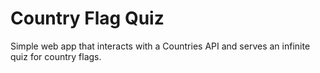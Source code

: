 # Country Flag Quiz

Simple web app that interacts with a Countries API and serves an infinite quiz
for country flags.
